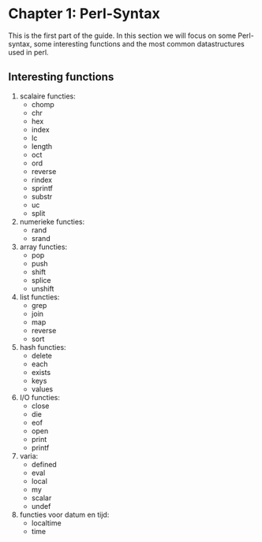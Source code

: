 # Chapter 1: Perl-Syntax

This is the first part of the guide. In this section we will focus on some Perl-syntax, some interesting functions and the most common datastructures used in perl. 


## Interesting functions


1. scalaire functies: 
	* chomp
	* chr
	* hex
	* index
	* lc
	* length
	* oct
	* ord
	* reverse
	* rindex
	* sprintf
	* substr
	* uc
	* split
2. numerieke functies:
	* rand
	* srand
3. array functies:
	* pop
	* push
	* shift
	* splice
	* unshift
4. list functies:
	* grep
	* join
	* map
	* reverse
	* sort
5. hash functies:
	* delete
	* each
	* exists
	* keys
	* values
6. I/O functies:
	* close
	* die
	* eof
	* open
	* print
	* printf
7. varia:
	* defined
	* eval
	* local
	* my
	* scalar
	* undef
8. functies voor datum en tijd:
	* localtime
	* time
